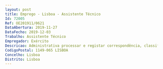 ```yaml
--- 
layout: post
title: Emprego - Lisboa - Assistente Técnico
Id: 72005
Ref: OE201911/0621
DataAbertura: 2019-11-27
DataFecho: 2019-12-03
Trabalho: Assistente Técnico
Empregador: Exército
Descricao: Administrativa processar e registar correspondência, classificar e arquivar processos administrativos, elaborar notas, ofícios, e outros documentos, atualizar base de dados, preparar relatórios e correspondência de rotina, transcever informação para computadores  e rececionar, acionar, e informar os contatos estabelecidos.
CodigoPostal: 1149-065 LISBOA
Concelho: Lisboa
Distrito: Lisboa
--- 
```

